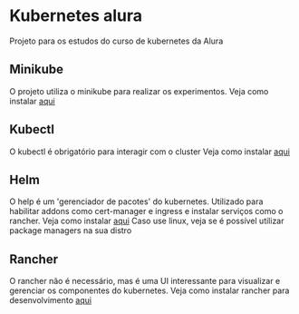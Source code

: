# Kubernetes alura

Projeto para os estudos do curso de kubernetes da Alura

## Minikube

O projeto utiliza o minikube para realizar os experimentos.
Veja como instalar [aqui](https://minikube.sigs.k8s.io/docs/start/)

## Kubectl

O kubectl é obrigatório para interagir com o cluster
Veja como instalar [aqui](https://kubernetes.io/docs/tasks/tools/install-kubectl-linux/)

## Helm

O help é um 'gerenciador de pacotes' do kubernetes. Utilizado para habilitar addons como cert-manager e ingress e
instalar serviços como o rancher.
Veja como instalar [aqui](https://helm.sh/docs/intro/install/)
Caso use linux, veja se é possível utilizar package managers na sua distro

## Rancher

O rancher não é necessário, mas é uma UI interessante para visualizar e
gerenciar os componentes do kubernetes.
Veja como instalar rancher para desenvolvimento [aqui](https://rancher.com/docs/rancher/v2.x/en/installation/other-installation-methods/single-node-docker/)
